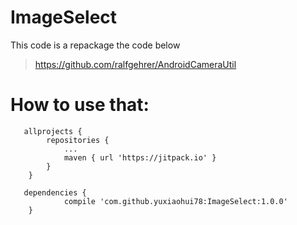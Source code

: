 # ImageSelect
This code is a repackage the code below

>https://github.com/ralfgehrer/AndroidCameraUtil

# How to use that:

```
   allprojects {
		repositories {
			...
			maven { url 'https://jitpack.io' }
		}
	}
	
   dependencies {
	        compile 'com.github.yuxiaohui78:ImageSelect:1.0.0'
	}
```
